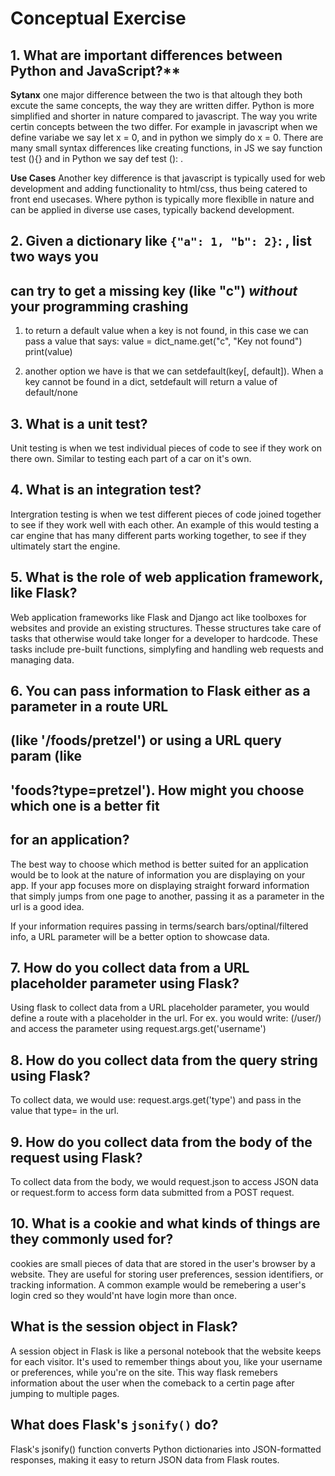 # **Conceptual Exercise**


## 1. What are important differences between Python and JavaScript?**

**Sytanx**
  one major difference between the two is that altough they both excute the same concepts, the way they are written differ. Python is more simplified and shorter in nature compared to javascript. The way you write certin concepts between the two differ. For example in javascript when we define variabe we say let x = 0, and in python we simply do x = 0. There are many small syntax differences like creating functions, in JS we say function test (){} and in Python we say def test (): .
  
 **Use Cases**
  Another key difference is that javascript is typically used for web development and adding functionality to html/css, thus being catered to front end usecases. Where python is typically more flexiblle in nature and can be applied in diverse use cases, typically backend development. 

  ## 2. Given a dictionary like ``{"a": 1, "b": 2}``: , list two ways you
  ##    can try to get a missing key (like "c") *without* your programming crashing
  
  1. to return a default value when a key is not found, in this case we can pass a value that says:
    value = dict_name.get("c", "Key not found")
    print(value)

  2. another option we have is that we can setdefault(key[, default]). When a key cannot be found in a dict, setdefault will return a value of default/none
   
 ## 3. What is a unit test?
  Unit testing is when we test individual pieces of code to see if they work on there own. Similar to testing each part of a car on it's own.

 ## 4. What is an integration test?
 Intergration testing is when we test different pieces of code joined together to see if they work well with each other. An example of this would testing a car engine that has many different parts working together, to see if they ultimately start the engine. 

 ## 5. What is the role of web application framework, like Flask?
 Web application frameworks like Flask and Django act like toolboxes for websites and provide an existing structures. Thesse structures take care of tasks that otherwise would take longer for a developer to hardcode. These tasks include pre-built functions, simplyfing and handling web requests and managing data. 

 ## 6. You can pass information to Flask either as a parameter in a route URL
 ##    (like '/foods/pretzel') or using a URL query param (like
 ##   'foods?type=pretzel'). How might you choose which one is a better fit
 ##    for an application?

  The best way to choose which method is better suited for an application would be to look at the nature of information you are displaying on your app. If your app focuses more on displaying straight forward information that simply jumps from one page to another, passing it as a parameter in the url is a good idea.

  If your information requires passing in terms/search bars/optinal/filtered info, a URL parameter will be a better option to showcase data.  

 ## 7. How do you collect data from a URL placeholder parameter using Flask?
  Using flask to collect data from a URL placeholder parameter, you would define a route with a placeholder in the url. For ex. you would write: (/user/<username>) and access the parameter using request.args.get('username')

  ## 8. How do you collect data from the query string using Flask?
 To collect data, we would use: request.args.get('type') and pass in the value that type= in the url.

  ## 9. How do you collect data from the body of the request using Flask?
 To collect data from the body, we would request.json to access JSON data or request.form to access form data submitted from a POST request.

 ## 10. What is a cookie and what kinds of things are they commonly used for?
 cookies are small pieces of data that are stored in the user's browser by a website. They are useful for storing user preferences, session identifiers, or tracking information. A common example would be remebering a user's login cred so they would'nt have login more than once. 

 ## What is the session object in Flask?
 A session object in Flask is like a personal notebook that the website keeps for each visitor. It's used to remember things about you, like your username or preferences, while you're on the site. This way flask remebers information about the user when the comeback to a certin page after jumping to multiple pages.

 ## What does Flask's `jsonify()` do?
 Flask's jsonify() function converts Python dictionaries into JSON-formatted responses, making it easy to return JSON data from Flask routes.
 
